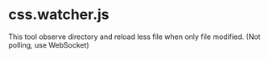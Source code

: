 css.watcher.js
========

This tool observe directory and reload less file when only file modified.
(Not polling, use WebSocket)

